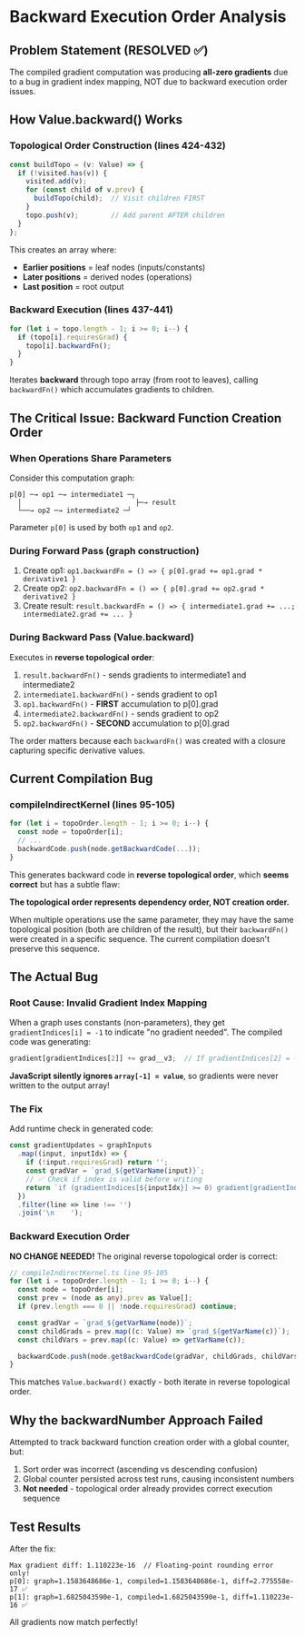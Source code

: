 # Backward Execution Order Analysis

## Problem Statement (RESOLVED ✅)

The compiled gradient computation was producing **all-zero gradients** due to a bug in gradient index mapping, NOT due to backward execution order issues.

## How Value.backward() Works

### Topological Order Construction (lines 424-432)
```typescript
const buildTopo = (v: Value) => {
  if (!visited.has(v)) {
    visited.add(v);
    for (const child of v.prev) {
      buildTopo(child);  // Visit children FIRST
    }
    topo.push(v);        // Add parent AFTER children
  }
};
```

This creates an array where:
- **Earlier positions** = leaf nodes (inputs/constants)
- **Later positions** = derived nodes (operations)
- **Last position** = root output

### Backward Execution (lines 437-441)
```typescript
for (let i = topo.length - 1; i >= 0; i--) {
  if (topo[i].requiresGrad) {
    topo[i].backwardFn();
  }
}
```

Iterates **backward** through topo array (from root to leaves), calling `backwardFn()` which accumulates gradients to children.

## The Critical Issue: Backward Function Creation Order

### When Operations Share Parameters

Consider this computation graph:
```
p[0] ─→ op1 ─→ intermediate1 ─┐
  │                            ├─→ result
  └──→ op2 ─→ intermediate2 ─┘
```

Parameter `p[0]` is used by both `op1` and `op2`.

### During Forward Pass (graph construction)
1. Create op1: `op1.backwardFn = () => { p[0].grad += op1.grad * derivative1 }`
2. Create op2: `op2.backwardFn = () => { p[0].grad += op2.grad * derivative2 }`
3. Create result: `result.backwardFn = () => { intermediate1.grad += ...; intermediate2.grad += ... }`

### During Backward Pass (Value.backward)
Executes in **reverse topological order**:
1. `result.backwardFn()` - sends gradients to intermediate1 and intermediate2
2. `intermediate1.backwardFn()` - sends gradient to op1
3. `op1.backwardFn()` - **FIRST** accumulation to p[0].grad
4. `intermediate2.backwardFn()` - sends gradient to op2
5. `op2.backwardFn()` - **SECOND** accumulation to p[0].grad

The order matters because each `backwardFn()` was created with a closure capturing specific derivative values.

## Current Compilation Bug

### compileIndirectKernel (lines 95-105)
```typescript
for (let i = topoOrder.length - 1; i >= 0; i--) {
  const node = topoOrder[i];
  // ...
  backwardCode.push(node.getBackwardCode(...));
}
```

This generates backward code in **reverse topological order**, which **seems correct** but has a subtle flaw:

**The topological order represents dependency order, NOT creation order.**

When multiple operations use the same parameter, they may have the same topological position (both are children of the result), but their `backwardFn()` were created in a specific sequence. The current compilation doesn't preserve this sequence.

## The Actual Bug

### Root Cause: Invalid Gradient Index Mapping

When a graph uses constants (non-parameters), they get `gradientIndices[i] = -1` to indicate "no gradient needed". The compiled code was generating:

```javascript
gradient[gradientIndices[2]] += grad__v3;  // If gradientIndices[2] = -1, this becomes gradient[-1] += ...
```

**JavaScript silently ignores `array[-1] = value`**, so gradients were never written to the output array!

### The Fix

Add runtime check in generated code:

```typescript
const gradientUpdates = graphInputs
  .map((input, inputIdx) => {
    if (!input.requiresGrad) return '';
    const gradVar = `grad_${getVarName(input)}`;
    // ✅ Check if index is valid before writing
    return `if (gradientIndices[${inputIdx}] >= 0) gradient[gradientIndices[${inputIdx}]] += ${gradVar};`;
  })
  .filter(line => line !== '')
  .join('\n    ');
```

### Backward Execution Order

**NO CHANGE NEEDED!** The original reverse topological order is correct:

```typescript
// compileIndirectKernel.ts line 95-105
for (let i = topoOrder.length - 1; i >= 0; i--) {
  const node = topoOrder[i];
  const prev = (node as any).prev as Value[];
  if (prev.length === 0 || !node.requiresGrad) continue;

  const gradVar = `grad_${getVarName(node)}`;
  const childGrads = prev.map((c: Value) => `grad_${getVarName(c)}`);
  const childVars = prev.map((c: Value) => getVarName(c));

  backwardCode.push(node.getBackwardCode(gradVar, childGrads, childVars));
}
```

This matches `Value.backward()` exactly - both iterate in reverse topological order.

## Why the backwardNumber Approach Failed

Attempted to track backward function creation order with a global counter, but:
1. Sort order was incorrect (ascending vs descending confusion)
2. Global counter persisted across test runs, causing inconsistent numbers
3. **Not needed** - topological order already provides correct execution sequence

## Test Results

After the fix:
```
Max gradient diff: 1.110223e-16  // Floating-point rounding error only!
p[0]: graph=1.1583648686e-1, compiled=1.1583648686e-1, diff=2.775558e-17 ✅
p[1]: graph=1.6825043590e-1, compiled=1.6825043590e-1, diff=1.110223e-16 ✅
```

All gradients now match perfectly!
